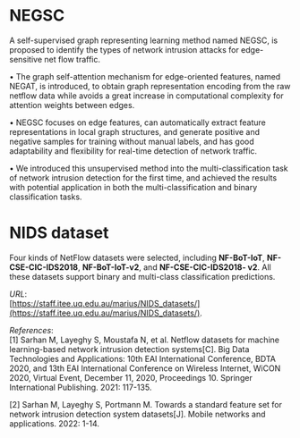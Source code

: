 # NEGSC
A self-supervised graph representing learning method named NEGSC, is proposed to identify the types of network intrusion attacks for edge-sensitive net flow traffic.

• The graph self-attention mechanism for edge-oriented features, named NEGAT, is introduced, to obtain graph representation encoding from the raw netflow data while avoids a great increase in computational complexity for attention weights between edges.

• NEGSC focuses on edge features, can automatically extract feature representations in local graph structures, and generate positive and negative samples for training without manual labels, and has good adaptability and flexibility for real-time detection of network traffic.

• We introduced this unsupervised method into the multi-classification task of network intrusion detection for the first time, and achieved the results with potential application in both the multi-classification and binary classification tasks.

# NIDS dataset

Four kinds of NetFlow datasets were selected, including **NF-BoT-IoT**, **NF-CSE-CIC-IDS2018**, **NF-BoT-IoT-v2**, and **NF-CSE-CIC-IDS2018- v2**. All these datasets support binary and multi-class classification predictions.

*URL*:  
[https://staff.itee.uq.edu.au/marius/NIDS_datasets/](https://staff.itee.uq.edu.au/marius/NIDS_datasets/).

*References*:  
[1] Sarhan M, Layeghy S, Moustafa N, et al. Netflow datasets for machine learning-based network intrusion detection systems[C]. Big Data Technologies and Applications: 10th EAI International Conference, BDTA 2020, and 13th EAI International Conference on Wireless Internet, WiCON 2020, Virtual Event, December 11, 2020, Proceedings 10. Springer International Publishing. 2021: 117-135.

[2] Sarhan M, Layeghy S, Portmann M. Towards a standard feature set for network intrusion detection system datasets[J]. Mobile networks and applications. 2022: 1-14.
